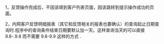 1，反馈操作完成后，不因该填到客户列表页面，因该跳转到提示操作成功的页面。

2，内网客户反馈明细报表（其它和反馈相关的报表也要确认）的查询起止日期查询时.程序中的查询条件结束日期要默认加一天。这样查询当天的可以直接 9.8-.9.8 而不需要 9.8-9.9 这样的方式 .